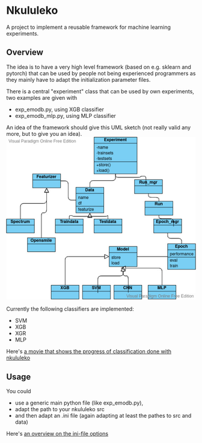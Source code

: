 # Nkululeko
A project to implement a reusable framework for machine learning experiments.

## Overview
The idea is to have a very high level framework (based on e.g. sklearn and pytorch) that can be used by people not being experienced programmers as they mainly have to adapt the initialization parameter files.

There is a central "experiment" class that can be used by own experiments, two examples are given with
* exp_emodb.py, using XGB classifier
* exp_emodb_mlp.py, using MLP classifier
  
An idea of the framework should give this UML sketch (not really valid any more, but to give you an idea).
![sketch](images/ml-experiment.jpg)

Currently the following classifiers are implemented:
* SVM
* XGB
* XGR
* MLP

Here's [a movie that shows the progress of classification done with nkululeko](https://youtu.be/6Y0M382GjvM)

## Usage
You could 
* use a generic main python file (like exp_emodb.py), 
* adapt the path to your nkululeko src 
* and then adapt an .ini file (again adapting at least the pathes to src and data)
  
Here's [an overview on the ini-file options](./ini_file.md)